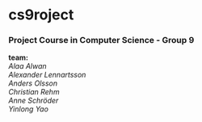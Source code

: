 # cs9roject
### Project Course in Computer Science - Group 9

**team:**  
*Alaa Alwan*  
*Alexander Lennartsson*  
*Anders Olsson*  
*Christian Rehm*  
*Anne Schröder*  
*Yinlong Yao*  

